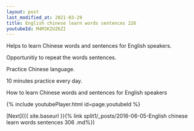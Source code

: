 ```yaml
---
layout: post
last_modified_at: 2021-03-29
title: English chinese learn words sentences 226 
youtubeId: M4M3KZUZ6ZI
---
```

 
 
Helps to learn Chinese words and sentences for English speakers.

Opportunitiy to repeat the words sentences. 

Practice Chinese language. 
 
10 minutes practice every day. 
 
How to learn Chinese words and sentences for English speakers 
 
{% include youtubePlayer.html id=page.youtubeId %}
 
 
[Next]({{ site.baseurl }}{% link  split1/_posts/2016-06-05-English chinese learn words sentences 306 .md%})
 
